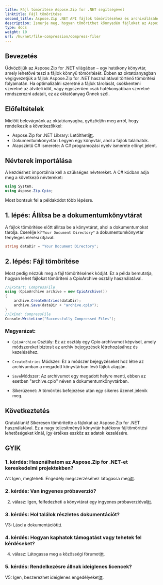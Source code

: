 ```yaml
---
title: Fájl tömörítése Aspose.Zip for .NET segítségével
linktitle: Fájl tömörítése
second_title: Aspose.Zip .NET API fájlok tömörítéséhez és archiválásához
description: Ismerje meg, hogyan tömöríthet könnyedén fájlokat az Aspose.Zip for .NET segítségével. Kövesse lépésenkénti oktatóanyagunkat a hatékony fájlkezelés érdekében.
type: docs
weight: 10
url: /hu/net/file-compression/compress-file/
---
```

## Bevezetés

Üdvözöljük az Aspose.Zip for .NET világában – egy hatékony könyvtár, amely lehetővé teszi a fájlok könnyű tömörítését. Ebben az oktatóanyagban végigvezetjük a fájlok Aspose.Zip for .NET használatával történő tömörítési folyamatán. Ha optimalizálni szeretné a fájlok tárolását, csökkenteni szeretné az átviteli időt, vagy egyszerűen csak hatékonyabban szeretné rendszerezni adatait, ez az oktatóanyag Önnek szól.

## Előfeltételek

Mielőtt belevágnánk az oktatóanyagba, győződjön meg arról, hogy rendelkezik a következőkkel:

-  Aspose.Zip for .NET Library: Letöltheti[itt](https://releases.aspose.com/zip/net/).
- Dokumentumkönyvtár: Legyen egy könyvtár, ahol a fájlok találhatók.
- Alapszintű C# ismerete: A C# programozási nyelv ismerete előnyt jelent.

## Névterek importálása

A kezdéshez importálnia kell a szükséges névtereket. A C# kódban adja meg a következő névtereket:

```csharp
using System;
using Aspose.Zip.Cpio;
```

Most bontsuk fel a példakódot több lépésre.

## 1. lépés: Állítsa be a dokumentumkönyvtárat

 A fájlok tömörítése előtt állítsa be a könyvtárat, ahol a dokumentumokat tárolja. Cserélje ki`"Your Document Directory"` a dokumentumkönyvtár tényleges elérési útjával.

```csharp
string dataDir = "Your Document Directory";
```

## 2. lépés: Fájl tömörítése

Most pedig nézzük meg a fájl tömörítésének kódját. Ez a példa bemutatja, hogyan lehet fájlokat tömöríteni a CpioArchive osztály használatával.

```csharp
//ExStart: CompressFile
using (CpioArchive archive = new CpioArchive())
{
    archive.CreateEntries(dataDir);
    archive.Save(dataDir + "archive.cpio");
}
//ExEnd: CompressFile
Console.WriteLine("Successfully Compressed Files");
```

### Magyarázat:

- `CpioArchive` Osztály: Ez az osztály egy Cpio archívumot képvisel, amely módszereket biztosít az archív bejegyzések létrehozásához és kezeléséhez.

- `CreateEntries` Módszer: Ez a módszer bejegyzéseket hoz létre az archívumban a megadott könyvtárban lévő fájlok alapján.

- `Save`Módszer: Az archívumot egy megadott helyre menti, ebben az esetben "archive.cpio" néven a dokumentumkönyvtárban.

- Sikerüzenet: A tömörítés befejezése után egy sikeres üzenet jelenik meg.

## Következtetés

Gratulálunk! Sikeresen tömörítette a fájlokat az Aspose.Zip for .NET használatával. Ez a nagy teljesítményű könyvtár hatékony fájltömörítési lehetőségeket kínál, így értékes eszköz az adatok kezelésére.

## GYIK

### 1. kérdés: Használhatom az Aspose.Zip for .NET-et kereskedelmi projektekben?

 A1: Igen, megteheti. Engedély megszerzéséhez látogassa meg[itt](https://purchase.aspose.com/buy).

### 2. kérdés: Van ingyenes próbaverzió?

 2. válasz: Igen, felfedezheti a könyvtárat egy ingyenes próbaverzióval[itt](https://releases.aspose.com/).

### 3. kérdés: Hol találok részletes dokumentációt?

 V3: Lásd a dokumentációt[itt](https://reference.aspose.com/zip/net/).

### 4. kérdés: Hogyan kaphatok támogatást vagy tehetek fel kérdéseket?

 4. válasz: Látogassa meg a közösségi fórumot[itt](https://forum.aspose.com/c/zip/37).

### 5. kérdés: Rendelkezésre állnak ideiglenes licencek?

 V5: Igen, beszerezhet ideiglenes engedélyeket[itt](https://purchase.aspose.com/temporary-license/).
